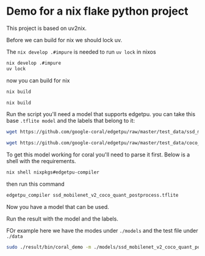 # Demo for a nix flake python project

This project is based on uv2nix.

Before we can build for nix we should lock uv.

The `nix develop .#impure` is needed to run `uv lock` in nixos

```bash
nix develop .#impure
uv lock
```

now you can build for nix

```bash
nix build
```


```bash
nix build
```


Run the script you'll need a model that supports edgetpu. you can take this base `.tflite model` and the labels that belong to it:


```bash
wget https://github.com/google-coral/edgetpu/raw/master/test_data/ssd_mobilenet_v2_coco_quant_postprocess.tflite

wget https://github.com/google-coral/edgetpu/raw/master/test_data/coco_labels.txt
```

To get this model working for coral you'll need to parse it first. Below is a shell with the requirements.

```bash
nix shell nixpkgs#edgetpu-compiler
```

then run this command

```bash
edgetpu_compiler ssd_mobilenet_v2_coco_quant_postprocess.tflite
```

Now you have a model that can be used.


Run the result with the model and the labels.

FOr example here we have the modes under `./models` and the test file under `./data`


```bash
sudo ./result/bin/coral_demo -m ./models/ssd_mobilenet_v2_coco_quant_postprocess_edgetpu.tflite -i ../coral/data/example.jpg -l ../coral/models/coco_labels.txt
```

